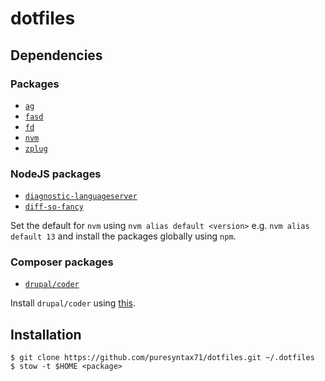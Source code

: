 # dotfiles

## Dependencies

### Packages

* [`ag`](https://github.com/ggreer/the_silver_searcher)
* [`fasd`](https://github.com/clvv/fasd)
* [`fd`](https://github.com/sharkdp/fd)
* [`nvm`](https://github.com/nvm-sh/nvm)
* [`zplug`](https://github.com/zplug/zplug)

### NodeJS packages

* [`diagnostic-languageserver`](https://github.com/iamcco/diagnostic-languageserver)
* [`diff-so-fancy`](https://github.com/so-fancy/diff-so-fancy)

Set the default for `nvm` using `nvm alias default <version>` e.g. `nvm alias default 13` and install the packages globally using `npm`.

### Composer packages

* [`drupal/coder`](https://www.drupal.org/project/coder)

Install `drupal/coder` using [this](https://www.drupal.org/docs/8/modules/code-review-module/installing-coder-sniffer).

## Installation

```
$ git clone https://github.com/puresyntax71/dotfiles.git ~/.dotfiles
$ stow -t $HOME <package>
```
